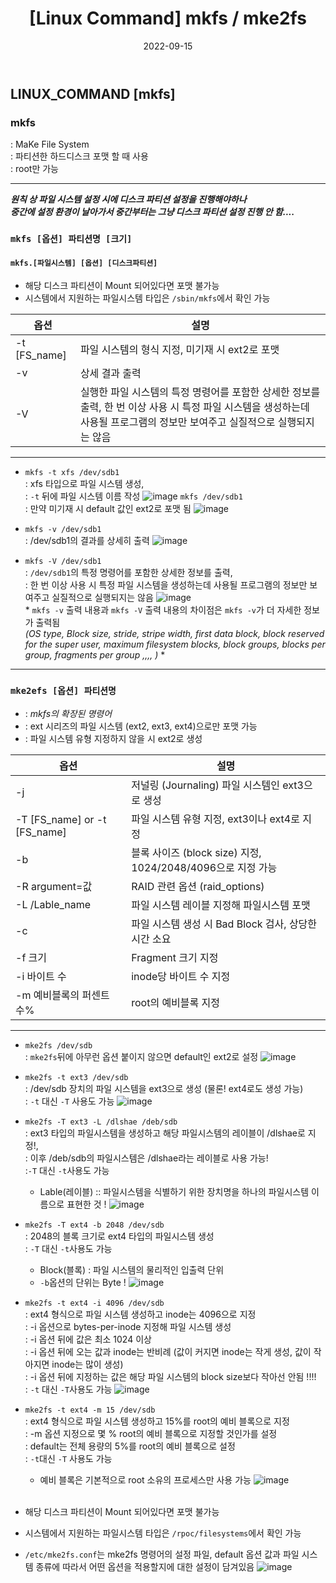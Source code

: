 ﻿---
title: "[Linux Command] mkfs / mke2fs"
date: '2022-09-15'
categories: linuxcommand
toc: true
toc_sticky: true
sidebar:
    nav: docs
---
## LINUX_COMMAND [mkfs]
### mkfs
: MaKe File System<br/>: 파티션한 하드디스크 포맷 할 때 사용<br/>: root만 가능
***
***원칙 상 파일 시스템 설정 시에 디스크 파티션 설정을 진행해야하나<br/>중간에  설정 환경이 날아가서 중간부터는 그냥 디스크 파티션 설정 진행 안 함....***
### `mkfs [옵션] 파티션명 [크기]`
#### `mkfs.[파일시스템] [옵션] [디스크파티션]`
* 해당 디스크 파티션이 Mount 되어있다면 포맷 불가능
* 시스템에서 지원하는 파일시스템 타입은 `/sbin/mkfs`에서 확인 가능<br/>

| 옵션 | 설명 |
|--|--|
| -t [FS_name] | 파일 시스템의 형식 지정, 미기재 시 ext2로 포맷 |
| -v | 상세 결과 출력 |
| -V | 실행한 파일 시스템의 특정 명령어를 포함한 상세한 정보를 출력, 한 번 이상 사용 시 특정 파일 시스템을 생성하는데 사용될 프로그램의 정보만 보여주고 실질적으로 실행되지는 않음 |
***
- `mkfs -t xfs /dev/sdb1` <br/>: xfs 타입으로 파일 시스템 생성,<br/>: `-t` 뒤에 파일 시스템 이름 작성
![image](https://user-images.githubusercontent.com/111679538/192184157-2952d884-d418-4963-8908-82722a0985c3.png "mkfs_option '-t'")
 `mkfs /dev/sdb1`<br/>: 만약 미기재 시 default 값인 ext2로 포맷 됨
![image](https://user-images.githubusercontent.com/111679538/192183737-3f2ee7a4-bb58-4bbd-b3cb-8b9d6a54f121.png "mkfs_defaults_ext2")
 
* `mkfs -v /dev/sdb1` <br/>: /dev/sdb1의 결과를 상세히 출력
![image](https://user-images.githubusercontent.com/111679538/192190816-17287e6f-22a8-4523-8223-ed289f0016f8.png "mkfs_option '-v'")

* `mkfs -V /dev/sdb1`<br/>: `/dev/sdb1`의 특정 명령어를 포함한 상세한 정보를 출력, <br/>: 한 번 이상 사용 시 특정 파일 시스템을 생성하는데 사용될 프로그램의 정보만 보여주고 실질적으로 실행되지는 않음
![image](https://user-images.githubusercontent.com/111679538/192190992-1ccff6bb-d4c3-4c6d-8e4d-26bcbf1ea918.png "mkfs_option '-V'")
<br/> * `mkfs -v` 출력 내용과 `mkfs -V` 출력 내용의 차이점은 `mkfs -v`가 더 자세한 정보가 출력됨 <Br/>*(OS type, Block size, stride, stripe width, first data block, block reserved for the super user, maximum filesystem blocks, block groups, blocks per group, fragments per group ,,\,\, )*  *
***
### `mke2efs [옵션] 파티션명`<br/>
* : *mkfs의 확장된 명령어*<br/>
* : ext 시리즈의 파일 시스템 (ext2, ext3, ext4)으로만 포맷 가능<br/>
* : 파일 시스템 유형 지정하지 않을 시 ext2로 생성

| 옵션 | 설명 |
|--|--|
| -j | 저널링 (Journaling) 파일 시스템인 ext3으로 생성 |
| -T [FS_name] or -t [FS_name] | 파일 시스템 유형 지정, ext3이나 ext4로 지정 |
| -b | 블록 사이즈 (block size) 지정, 1024/2048/4096으로 지정 가능 |
| -R argument=값 | RAID 관련 옵션 (raid_options)|
| -L /Lable_name | 파일 시스템 레이블 지정해 파일시스템 포맷|
| -c | 파일 시스템 생성 시 Bad Block 검사, 상당한 시간 소요 | 
| -f 크기| Fragment 크기 지정 |
| -i 바이트 수 | inode당 바이트 수 지정 |
| -m 예비블록의 퍼센트 수% | root의 예비블록 지정 |
***
- `mke2fs /dev/sdb` <br/>: `mke2fs`뒤에 아무런 옵션 붙이지 않으면 default인 ext2로 설정
![image](https://user-images.githubusercontent.com/111679538/202099364-ccae82e6-75b3-4be1-b44a-1dad36bf4723.png "mke2fs_no+options")

- `mke2fs -t ext3 /dev/sdb` <br/>: /dev/sdb 장치의 파일 시스템을 ext3으로 생성 (물론! ext4로도 생성 가능)<br/>: `-t` 대신 `-T` 사용도 가능
![image](https://user-images.githubusercontent.com/111679538/202387959-b194af09-0860-4d7e-bf36-c6280b7da0f3.png "mke2fs -t [FS_name]")

- `mke2fs -T ext3 -L /dlshae /deb/sdb`<br/>: ext3 타입의 파일시스템을 생성하고 해당 파일시스템의 레이블이 /dlshae로 지정!,<br/>: 이후 /deb/sdb의 파일시스템은 /dlshae라는 레이블로 사용 가능!<br/>:`-T` 대신 `-t`사용도 가능
	- Lable(레이블) :: 파일시스템을 식별하기 위한 장치명을 하나의 파일시스템 이름으로 표현한 것 !
![image](https://user-images.githubusercontent.com/111679538/202389652-b2fe39ec-0e24-47eb-80c1-33d8e410025f.png "mke2fs -L Lable+name")

- `mke2fs -T ext4 -b 2048 /dev/sdb`<br/>: 2048의 블록 크기로 ext4 타입의 파일시스템 생성<br/>: `-T` 대신 `-t`사용도 가능
	- Block(블록) : 파일 시스템의 물리적인 입출력 단위
	- `-b`옵션의 단위는 Byte !
![image](https://user-images.githubusercontent.com/111679538/203676588-18292e1b-229e-4f1d-873f-f298da76b906.png "mke2fs -b Block+size")

* `mke2fs -t ext4 -i 4096 /dev/sdb`<br/>: ext4 형식으로 파일 시스템 생성하고 inode는 4096으로 지정<br/>: -i 옵션으로 bytes-per-inode 지정해 파일 시스템 생성<br/>: -i 옵션 뒤에 값은 최소 1024 이상<br/>: -i 옵션 뒤에 오는 값과 inode는 반비례 (값이 커지면 inode는 작게 생성, 값이 작아지면 inode는 많이 생성)<br/>: -i 옵션 뒤에 지정하는 값은 해당 파일 시스템의 block size보다 작아선 안됨 !!!! <br/>: `-t` 대신 `-T`사용도 가능
![image](https://user-images.githubusercontent.com/111679538/203684032-8aec9fe0-e690-40e6-b3c8-18965754dcd3.png "mke2fs -i Inode+size")

* `mke2fs -t ext4 -m 15 /dev/sdb`<br/>: ext4 형식으로 파일 시스템 생성하고 15%를 root의 예비 블록으로 지정<br/>: -m 옵션 지정으로 몇 % root의 예비 블록으로 지정할 것인가를 설정<br/>: default는 전체 용량의 5%를 root의 예비 블록으로 설정<br/>: `-t`대신 `-T` 사용도 가능
	* 예비 블록은 기본적으로 root 소유의 프로세스만 사용 가능
![image](https://user-images.githubusercontent.com/111679538/203685382-e4248b8c-a91f-44e4-b755-63dad16265b4.png)
<br/><br/>
* 해당 디스크 파티션이 Mount 되어있다면 포맷 불가능
* 시스템에서 지원하는 파일시스템 타입은 `/rpoc/filesystems`에서 확인 가능
* `/etc/mke2fs.conf`는 mke2fs 명령어의 설정 파일, default 옵션 값과 파일 시스템 종류에 따라서 어떤 옵션을 적용할지에 대한 설정이 담겨있음
![image](https://user-images.githubusercontent.com/111679538/203682087-62b5baff-8c56-4ff6-ac0b-6c801feb891e.png "/etc/mke2fs.conf")
